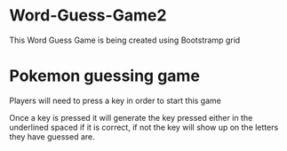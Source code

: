# Word-Guess-Game2
This Word Guess Game is being created using Bootstramp grid
# Pokemon guessing game
Players will need to press a key in order to start this game

Once a key is pressed it will generate the key pressed either in the underlined spaced if it is correct, if not the key will show up on the letters they have guessed are.
